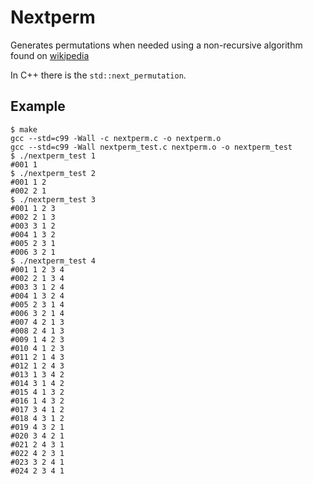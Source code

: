 # Nextperm

Generates permutations when needed using a non-recursive algorithm found
on [wikipedia](https://en.wikipedia.org/wiki/Heap's_algorithm)

In C++ there is the `std::next_permutation`.

## Example

```
$ make
gcc --std=c99 -Wall -c nextperm.c -o nextperm.o
gcc --std=c99 -Wall nextperm_test.c nextperm.o -o nextperm_test
$ ./nextperm_test 1
#001 1 
$ ./nextperm_test 2
#001 1 2 
#002 2 1 
$ ./nextperm_test 3
#001 1 2 3 
#002 2 1 3 
#003 3 1 2 
#004 1 3 2 
#005 2 3 1 
#006 3 2 1 
$ ./nextperm_test 4
#001 1 2 3 4 
#002 2 1 3 4 
#003 3 1 2 4 
#004 1 3 2 4 
#005 2 3 1 4 
#006 3 2 1 4 
#007 4 2 1 3 
#008 2 4 1 3 
#009 1 4 2 3 
#010 4 1 2 3 
#011 2 1 4 3 
#012 1 2 4 3 
#013 1 3 4 2 
#014 3 1 4 2 
#015 4 1 3 2 
#016 1 4 3 2 
#017 3 4 1 2 
#018 4 3 1 2 
#019 4 3 2 1 
#020 3 4 2 1 
#021 2 4 3 1 
#022 4 2 3 1 
#023 3 2 4 1 
#024 2 3 4 1 
``` 
